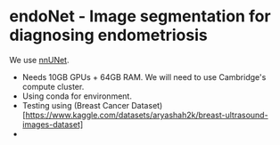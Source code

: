 # endoNet - Image segmentation for diagnosing endometriosis

We use [nnUNet](https://github.com/MIC-DKFZ/nnUNet).
- Needs 10GB GPUs + 64GB RAM. We will need to use Cambridge's compute cluster.
- Using conda for environment.
- Testing using (Breast Cancer Dataset)[https://www.kaggle.com/datasets/aryashah2k/breast-ultrasound-images-dataset]
- 
